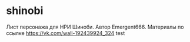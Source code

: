 # shinobi
Лист персонажа для НРИ Шиноби.
Автор Emergent666.
Материалы по ссылке https://vk.com/wall-192439924_324
test
